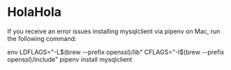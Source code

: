 # HolaHola

If you receive an error issues installing mysqlclient via pipenv on Mac, run the following command:

env LDFLAGS="-L$(brew --prefix openssl)/lib" CFLAGS="-I$(brew --prefix openssl)/include" pipenv install mysqlclient
